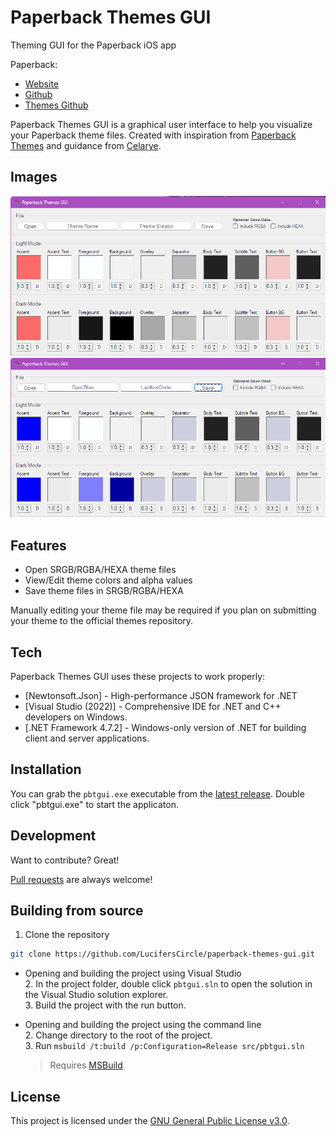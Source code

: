 # Paperback Themes GUI
Theming GUI for the Paperback iOS app

Paperback:
 - [Website](https://paperback.moe/)
 - [Github](https://github.com/Paperback-iOS/app)
 - [Themes Github](https://github.com/Celarye/paperback-themes)

Paperback Themes GUI is a graphical user interface to help you visualize your Paperback theme files.
Created with inspiration from [Paperback Themes](https://github.com/Celarye/paperback-themes) and guidance from [Celarye](https://github.com/Celarye).

## Images
![Default Theme](.github/assets/defaulttheme.png)
![Custom Theme](.github/assets/customtheme.png)

## Features
 - Open SRGB/RGBA/HEXA theme files
 - View/Edit theme colors and alpha values
 - Save theme files in SRGB/RGBA/HEXA

Manually editing your theme file may be required if you plan on submitting your theme to the official themes repository.

## Tech
Paperback Themes GUI uses these projects to work properly:

- [Newtonsoft.Json] - High-performance JSON framework for .NET
- [Visual Studio (2022)] - Comprehensive IDE for .NET and C++ developers on Windows.
- [.NET Framework 4.7.2] - Windows-only version of .NET for building client and server applications.

## Installation

You can grab the `pbtgui.exe` executable from the [latest release](https://github.com/LucifersCircle/paperback-themes-gui/releases/latest).
Double click "pbtgui.exe" to start the applicaton.

## Development

Want to contribute? Great!

[Pull requests](https://github.com/LucifersCircle/paperback-themes-gui/pulls) are always welcome!

## Building from source

1. Clone the repository

```bash
git clone https://github.com/LucifersCircle/paperback-themes-gui.git
```

- Opening and building the project using Visual Studio  
  2. In the project folder, double click `pbtgui.sln` to open the solution in the Visual Studio solution explorer.  
  3. Build the project with the run button.

- Opening and building the project using the command line  
  2. Change directory to the root of the project.  
  3. Run `msbuild /t:build /p:Configuration=Release src/pbtgui.sln`
  > Requires [MSBuild](https://learn.microsoft.com/en-us/visualstudio/msbuild/walkthrough-using-msbuild?view=vs-2022#install-msbuild)


## License

This project is licensed under the [GNU General Public License v3.0](https://www.gnu.org/licenses/gpl-3.0.txt).
